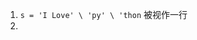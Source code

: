 1. `s = 'I Love' \
		'py' \
		'thon`
被视作一行
2. 
<!--stackedit_data:
eyJoaXN0b3J5IjpbODI0OTM4NTk0XX0=
-->
